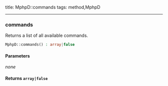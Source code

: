 title: MphpD::commands
tags: method,MphpD

---

<div class="method">
<h3 class="method-name">commands</h3>
<p>Returns a list of all available commands.<br></p>

```php
MphpD::commands() : array|false
```

#### Parameters

*none*


#### Returns `array|false`




</div>